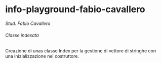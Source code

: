# info-playground-fabio-cavallero

_Stud. Fabio Cavallero_

###### Classe indexata

Creazione di unas classe Index per la gestione di vettore di stringhe con una inizializzazione nel costruttore.